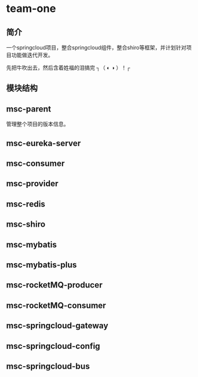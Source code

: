 # team-one
## 简介
一个springcloud项目，整合springcloud组件，整合shiro等框架，并计划针对项目功能做迭代开发。

先把牛吹出去，然后含着姓福的泪搞完 ┐（ ◐ ◑ ）！┌

## 模块结构


## msc-parent
管理整个项目的版本信息。


## msc-eureka-server


## msc-consumer


## msc-provider


## msc-redis


## msc-shiro


## msc-mybatis


## msc-mybatis-plus


## msc-rocketMQ-producer


## msc-rocketMQ-consumer


## msc-springcloud-gateway


## msc-springcloud-config


## msc-springcloud-bus
